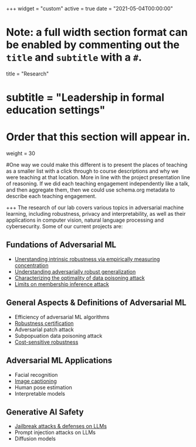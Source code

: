 +++
widget = "custom"
active = true
date = "2021-05-04T00:00:00"

# Note: a full width section format can be enabled by commenting out the `title` and `subtitle` with a `#`.
title = "Research"
# subtitle = "Leadership in formal education settings"


# Order that this section will appear in.
weight = 30

#One way we could make this different is to present the places of teaching as a smaller list with a click through to course descriptions and why we were teaching at that location. More in line with the project presentation line of reasoning. If we did each teaching engagement independently like a talk, and then aggregate them, then we could use schema.org metadata to describe each teaching engagement.

+++
The research of our lab covers various topics in adversarial machine learning, including robustness, privacy and interpretability, as well as their applications in computer vision, natural language processing and cybersecurity. Some of our current projects are:


<h2>Fundations of Adversarial ML</h2>

+ [Unerstanding intrinsic robustness via empirically measuring concentration](https://arxiv.org/pdf/1905.12202)
+ [Understanding adversarially robust generalization](https://openreview.net/pdf?id=465Gv50E2N)
+ [Characterizing the optimality of data poisoning attack](https://openreview.net/pdf?id=yyLFUPNEiT)
+ [Limits on membership inference attack](https://arxiv.org/pdf/2406.11544)


<h2> General Aspects & Definitions of Adversarial ML  </h2>

+ Efficiency of adversarial ML algorithms
+ [Robustness certification](https://arxiv.org/pdf/2310.08732)
+ Adversarial patch attack
+ Subpopuation data poisoning attack
+ [Cost-sensitive robustness](https://openreview.net/pdf?id=BygANhA9tQ)


<h2>Adversarial ML Applications</h2>

+ Facial recognition
+ [Image captioning](https://arxiv.org/pdf/2406.05874)
+ Human pose estimation
+ Interpretable models


<h2> Generative AI Safety </h2>

+ [Jailbreak attacks & defenses on LLMs](https://arxiv.org/pdf/2403.04783)
+ Prompt injection attacks on LLMs
+ Diffusion models
 